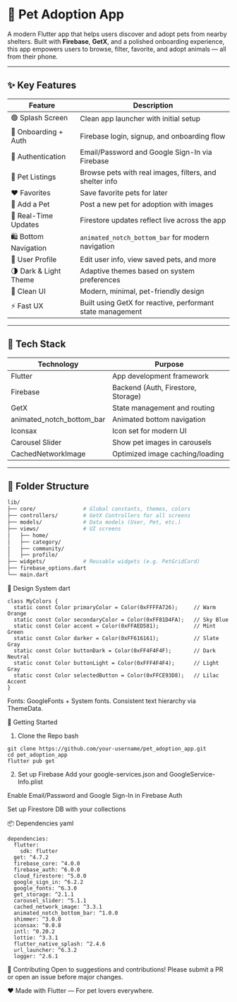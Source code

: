 # 🐾 Pet Adoption App

A modern Flutter app that helps users discover and adopt pets from nearby shelters. Built with **Firebase**, **GetX**, and a polished onboarding experience, this app empowers users to browse, filter, favorite, and adopt animals — all from their phone.

---

## ✨ Key Features

| Feature                     | Description |
|----------------------------|-------------|
| 🟢 Splash Screen           | Clean app launcher with initial setup |
| 📱 Onboarding + Auth       | Firebase login, signup, and onboarding flow |
| 🔐 Authentication          | Email/Password and Google Sign-In via Firebase |
| 🐶 Pet Listings            | Browse pets with real images, filters, and shelter info |
| ❤️ Favorites               | Save favorite pets for later |
| 📝 Add a Pet               | Post a new pet for adoption with images |
| 🧠 Real-Time Updates       | Firestore updates reflect live across the app |
| 🛍️ Bottom Navigation       | `animated_notch_bottom_bar` for modern navigation |
| 👤 User Profile            | Edit user info, view saved pets, and more |
| 🌗 Dark & Light Theme      | Adaptive themes based on system preferences |
| 🎨 Clean UI                | Modern, minimal, pet-friendly design |
| ⚡ Fast UX                 | Built using GetX for reactive, performant state management |

---

## 🧱 Tech Stack

| Technology            | Purpose                        |
|-----------------------|--------------------------------|
| Flutter               | App development framework      |
| Firebase              | Backend (Auth, Firestore, Storage) |
| GetX                  | State management and routing   |
| animated_notch_bottom_bar | Animated bottom navigation  |
| Iconsax               | Icon set for modern UI         |
| Carousel Slider       | Show pet images in carousels   |
| CachedNetworkImage    | Optimized image caching/loading |

---

## 🧹 Folder Structure

```bash
lib/
├── core/               # Global constants, themes, colors
├── controllers/        # GetX Controllers for all screens
├── models/             # Data models (User, Pet, etc.)
├── views/              # UI screens
│   ├── home/
│   ├── category/
│   ├── community/
│   ├── profile/
├── widgets/            # Reusable widgets (e.g. PetGridCard)
├── firebase_options.dart
└── main.dart
```
🎨 Design System
dart
```
class MyColors {
  static const Color primaryColor = Color(0xFFFFA726);     // Warm Orange
  static const Color secondaryColor = Color(0xFF81D4FA);   // Sky Blue
  static const Color accent = Color(0xFFAED581);           // Mint Green
  static const Color darker = Color(0xFF616161);           // Slate Gray
  static const Color buttonDark = Color(0xFF4F4F4F);       // Dark Neutral
  static const Color buttonLight = Color(0xFFF4F4F4);      // Light Gray
  static const Color selectedButton = Color(0xFFCE93D8);   // Lilac Accent
}
```
Fonts: GoogleFonts + System fonts. Consistent text hierarchy via ThemeData.

🚀 Getting Started
1. Clone the Repo
bash
```
git clone https://github.com/your-username/pet_adoption_app.git
cd pet_adoption_app
flutter pub get
```
2. Set up Firebase
Add your google-services.json and GoogleService-Info.plist

Enable Email/Password and Google Sign-In in Firebase Auth

Set up Firestore DB with your collections

📦 Dependencies
yaml
```
dependencies:
  flutter:
    sdk: flutter
  get: ^4.7.2
  firebase_core: ^4.0.0
  firebase_auth: ^6.0.0
  cloud_firestore: ^5.0.0
  google_sign_in: ^6.2.2
  google_fonts: ^6.3.0
  get_storage: ^2.1.1
  carousel_slider: ^5.1.1
  cached_network_image: ^3.3.1
  animated_notch_bottom_bar: ^1.0.0
  shimmer: ^3.0.0
  iconsax: ^0.0.8
  intl: ^0.20.2
  lottie: ^3.3.1
  flutter_native_splash: ^2.4.6
  url_launcher: ^6.3.2
  logger: ^2.6.1
```
💬 Contributing
Open to suggestions and contributions!
Please submit a PR or open an issue before major changes.

❤️ Made with Flutter — For pet lovers everywhere.
